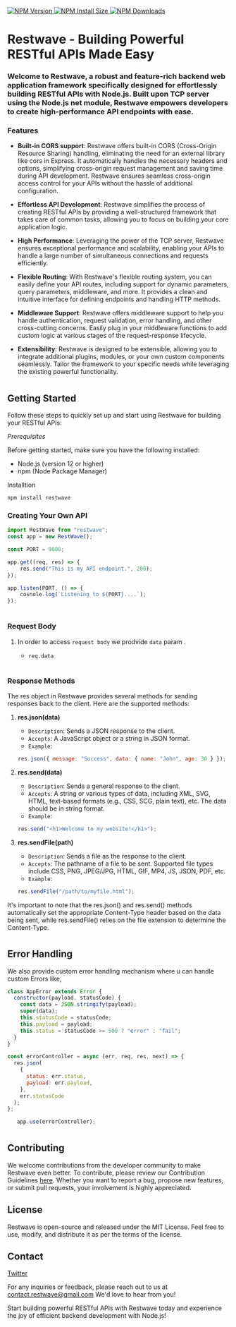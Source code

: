 
<p>

<a href="https://npmjs.org/package/restwave" rel="nofollow">
  <img src="https://badgen.net/npm/v/restwave" alt="NPM Version" data-canonical-src="https://badgen.net/npm/v/restwave" style="max-width: 100%;">
</a>

<a href="https://packagephobia.com/result?p=restwave" rel="nofollow">
  <img src="https://badgen.net/packagephobia/install/restwave" alt="NPM Install Size" data-canonical-src="https://badgen.net/packagephobia/install/restwave" style="max-width: 100%;">
</a>

<a href="https://npmcharts.com/compare/restwave?minimal=true" rel="nofollow">
  <img src="https://badgen.net/npm/dm/restwave" alt="NPM Downloads" data-canonical-src="https://badgen.net/npm/dm/restwave" style="max-width: 100%;">
</a>

</p>

# **Restwave - Building Powerful RESTful APIs Made Easy**



### **Welcome to Restwave, a robust and feature-rich backend web application framework specifically designed for effortlessly building RESTful APIs with Node.js. Built upon TCP server using the Node.js net module, Restwave empowers developers to create high-performance API endpoints with ease.**

### **Features**

- **Built-in CORS support**: Restwave offers built-in CORS (Cross-Origin Resource Sharing) handling, eliminating the need for an external library like cors in Express. It automatically handles the necessary headers and options, simplifying cross-origin request management and saving time during API development. Restwave ensures seamless cross-origin access control for your APIs without the hassle of additional configuration.

- **Effortless API Development**: Restwave simplifies the process of creating RESTful APIs by providing a well-structured framework that takes care of common tasks, allowing you to focus on building your core application logic.

- **High Performance**: Leveraging the power of the TCP server, Restwave ensures exceptional performance and scalability, enabling your APIs to handle a large number of simultaneous connections and requests efficiently.

- **Flexible Routing**: With Restwave's flexible routing system, you can easily define your API routes, including support for dynamic parameters, query parameters, middleware, and more. It provides a clean and intuitive interface for defining endpoints and handling HTTP methods.

- **Middleware Support**: Restwave offers middleware support to help you handle authentication, request validation, error handling, and other cross-cutting concerns. Easily plug in your middleware functions to add custom logic at various stages of the request-response lifecycle.

- **Extensibility**: Restwave is designed to be extensible, allowing you to integrate additional plugins, modules, or your own custom components seamlessly. Tailor the framework to your specific needs while leveraging the existing powerful functionality.

#

## **Getting Started**

Follow these steps to quickly set up and start using Restwave for building your RESTful APIs:

_Prerequisites_

Before getting started, make sure you have the following installed:

- Node.js (version 12 or higher)
- npm (Node Package Manager)

Installtion

```
npm install restwave
```

### **Creating Your Own API**

```js
import RestWave from "restwave";
const app = new RestWave();

const PORT = 9000;

app.get((req, res) => {
	res.send("This is my API endpoint.", 200);
});

app.listen(PORT, () => {
	cosnole.log(`Listening to ${PORT}....`);
});
```

#

### **Request Body**

1. In order to access `request body` we prodvide `data` param .

   - `req.data`

#

### **Response Methods**

The res object in Restwave provides several methods for sending responses back to the client. Here are the supported methods:

1. **res.json(data)**

   - `Description`: Sends a JSON response to the client.
   - `Accepts`: A JavaScript object or a string in JSON format.
   - `Example`:

   ```js
   res.json({ message: "Success", data: { name: "John", age: 30 } });
   ```

2. **res.send(data)**
   - `Description`: Sends a general response to the client.
   - `Accepts`: A string or various types of data, including XML, SVG, HTML, text-based formats (e.g., CSS, SCG, plain text), etc. The data should be in string format.
   - `Example`:
   ```js
   res.send("<h1>Welcome to my website!</h1>");
   ```
3. **res.sendFile(path)**

   - `Description`: Sends a file as the response to the client.
   - `Accepts`: The pathname of a file to be sent. Supported file types include CSS, PNG, JPEG/JPG, HTML, GIF, MP4, JS, JSON, PDF, etc.
   - `Example`:

   ```js
   res.sendFile("/path/to/myfile.html");
   ```

It's important to note that the res.json() and res.send() methods automatically set the appropriate Content-Type header based on the data being sent, while res.sendFile() relies on the file extension to determine the Content-Type.

#

## **Error Handling**

We also provide custom error handling mechanism where u can handle custom Errors like,

```js
class AppError extends Error {
  constructor(payload, statusCode) {
    const data = JSON.stringify(payload);
    super(data);
    this.statusCode = statusCode;
    this.payload = payload;
    this.status = statusCode >= 500 ? "error" : "fail";
  }
}
```

```js
const errorController = async (err, req, res, next) => {
  res.json(
    {
      status: err.status,
      payload: err.payload,
    },
    err.statusCode
  );
};
```

```js
   app.use(errorController);
   ```

#

## **Contributing**

We welcome contributions from the developer community to make Restwave even better. To contribute, please review our Contribution Guidelines [here](https://github.com/streamlen/restwave/blob/main/CONTRIBUTING.md). Whether you want to report a bug, propose new features, or submit pull requests, your involvement is highly appreciated.

## **License**

Restwave is open-source and released under the MIT License. Feel free to use, modify, and distribute it as per the terms of the license.

## **Contact**

[Twitter](https://twitter.com/streamlen)

For any inquiries or feedback, please reach out to us at contact.restwave@gmail.com We'd love to hear from you!

Start building powerful RESTful APIs with Restwave today and experience the joy of efficient backend development with Node.js!
